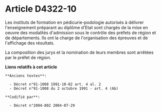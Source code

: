 # Article D4322-10

Les instituts de formation en pédicurie-podologie autorisés à délivrer l'enseignement préparant au diplôme d'Etat sont
chargés de la mise en oeuvre des modalités d'admission sous le contrôle des préfets de région et de départements. Ils ont la
charge de l'organisation des épreuves et de l'affichage des résultats.

La composition des jurys et la nomination de leurs membres sont arrêtées par le préfet de région.

**Liens relatifs à cet article**

	**Anciens textes**:

	  - Décret n°91-1008 1991-10-02 art. 4 al. 2
	  - Décret n°91-1008 du 2 octobre 1991 - art. 4 (Ab)

	**Codifié par**:

	  - Décret n°2004-802 2004-07-29
